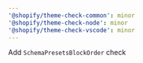 ```yaml
---
'@shopify/theme-check-common': minor
'@shopify/theme-check-node': minor
'@shopify/theme-check-vscode': minor
---
```


Add `SchemaPresetsBlockOrder` check
